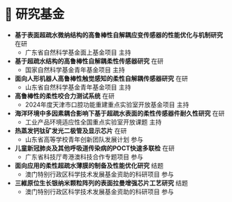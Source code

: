 <span class='anchor' id='funding'></span>
# 📃 研究基金
- **基于表面超疏水微纳结构的高鲁棒性自解耦应变传感器的性能优化与机制研究**	在研
  - 广东省自然科学基金面上基金项目 主持
- **基于超疏水结构的高鲁棒性自解耦柔性传感器研究**	在研
  - 国家自然科学基金青年基金项目 主持
- **面向人形机器人高鲁棒性触觉感知的柔性自解耦传感器研究**	在研
  - 山东省自然科学基金青年基金项目 主持
- **高鲁棒性的柔性咬合力测试系统**  在研
  - 2024年度天津市口腔功能重建重点实验室开放基金项目 主持
- **海洋环境中多因素耦合影响下基于超疏水表面的柔性传感器件耐久性研究**	在研
  - 工业产品环境适应性全国重点实验室开放课题 主持
- **热蒸发钙钛矿发光二极管及显示芯片**	在研
  - 山东省高等学校青年创新团队发展计划 参与
- **儿童新冠肺炎及其他呼吸道传染病的POCT快速多联检**	在研
  - 广东省科技厅粤港澳科技合作专题项目 参与
- **面向应用的柔性超疏水薄膜的制备及性能优化研究**	结题
  - 澳门特别行政区科学技术发展基金资助的科研项目 参与
- **三維原位生长银纳米颗粒阵列的表面拉曼增强芯片工艺研究**	结题
  - 澳门特别行政区科学技术发展基金资助的科研项目 参与
